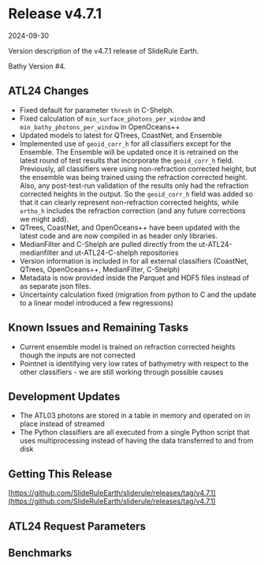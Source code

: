 # Release v4.7.1

2024-09-30

Version description of the v4.7.1 release of SlideRule Earth.

Bathy Version #4.

## ATL24 Changes

* Fixed default for parameter `thresh` in C-Shelph.
* Fixed calculation of `min_surface_photons_per_window` and `min_bathy_photons_per_window` in OpenOceans++
* Updated models to latest for QTrees, CoastNet, and Ensemble
* Implemented use of `geoid_corr_h` for all classifiers except for the Ensemble.  The Ensemble will be updated once it is retrained on the latest round of test results that incorporate the `geoid_corr_h` field.  Previously, all classifiers were using non-refraction corrected height, but the ensemble was being trained using the refraction corrected height.  Also, any post-test-run validation of the results only had the refraction corrected heights in the output.  So the `geoid_corr_h` field was added so that it can clearly represent non-refraction corrected heights, while `ortho_h` includes the refraction correction (and any future corrections we might add).
* QTrees, CoastNet, and OpenOceans++ have been updated with the latest code and are now compiled in as header only libraries.
* MedianFilter and C-Shelph are pulled directly from the ut-ATL24-medianfilter and ut-ATL24-C-shelph repositories
* Version information is included in for all external classifiers (CoastNet, QTrees, OpenOceans++, MedianFilter, C-Shelph)
* Metadata is now provided inside the Parquet and HDF5 files instead of as separate json files.
* Uncertainty calculation fixed (migration from python to C and the update to a linear model introduced a few regressions)

## Known Issues and Remaining Tasks

* Current ensemble model is trained on refraction corrected heights though the inputs are not corrected
* Pointnet is identifying very low rates of bathymetry with respect to the other classifiers - we are still working through possible causes

## Development Updates

* The ATL03 photons are stored in a table in memory and operated on in place instead of streamed
* The Python classifiers are all executed from a single Python script that uses multiprocessing instead of having the data transferred to and from disk

## Getting This Release

[https://github.com/SlideRuleEarth/sliderule/releases/tag/v4.7.1](https://github.com/SlideRuleEarth/sliderule/releases/tag/v4.7.1)

## ATL24 Request Parameters

## Benchmarks
